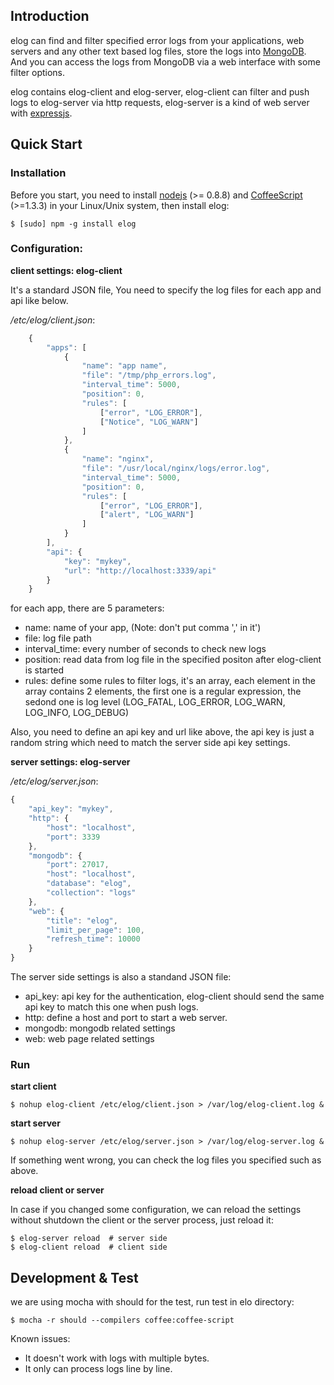 Introduction
------------

elog can find and filter specified error logs from your applications, web servers and any other text based log files, store the logs into [MongoDB](http://mongodb.org). And you can access the logs from MongoDB via a web interface with some filter options.

elog contains elog-client and elog-server,  elog-client can filter and push logs to elog-server via http requests, elog-server is a kind of web server with [expressjs](http://expressjs.com). 

Quick Start
-----------

### Installation

Before you start, you need to install [nodejs](http://nodejs.org) (&gt;= 0.8.8) and [CoffeeScript](http://coffeescript.org) (&gt;=1.3.3) in your Linux/Unix system, then install elog:

    $ [sudo] npm -g install elog

### Configuration: 

**client settings: elog-client**

It's a standard JSON file, You need to specify the log files for each app and api like below.

_/etc/elog/client.json_:

```js
    {
        "apps": [
            {
                "name": "app name",
                "file": "/tmp/php_errors.log",
                "interval_time": 5000,
                "position": 0,
                "rules": [
                    ["error", "LOG_ERROR"],
                    ["Notice", "LOG_WARN"]
                ]
            },
            {
                "name": "nginx",
                "file": "/usr/local/nginx/logs/error.log",
                "interval_time": 5000,
                "position": 0,
                "rules": [
                    ["error", "LOG_ERROR"],
                    ["alert", "LOG_WARN"]
                ]
            }
        ],
        "api": {
            "key": "mykey",
            "url": "http://localhost:3339/api"
        }
    }
```

for each app, there are 5 parameters:
* name: name of your app, (Note: don't put comma ',' in it')
* file: log file path
* interval\_time: every number of seconds to check new logs
* position: read data from log file in the specified positon after elog-client is started
* rules: define some rules to filter logs, it's an array, each element in the array contains 2 elements, the first one is a regular expression, the sedond one is log level (LOG\_FATAL, LOG\_ERROR, LOG\_WARN, LOG\_INFO, LOG\_DEBUG)

Also, you need to define an api key and url like above, the api key is just a random string which need to match the server side api key settings.

**server settings: elog-server**

_/etc/elog/server.json_:

```js
{
    "api_key": "mykey",
    "http": {
        "host": "localhost",
        "port": 3339
    },
    "mongodb": {
        "port": 27017,
        "host": "localhost",
        "database": "elog",
        "collection": "logs"
    },
    "web": {
        "title": "elog",
        "limit_per_page": 100,
        "refresh_time": 10000
    }
}
```

The server side settings is also a standand JSON file:
* api\_key: api key for the authentication, elog-client should send the same api key to match this one when push logs.
* http: define a host and port to start a web server. 
* mongodb: mongodb related settings
* web: web page related settings 

### Run

**start client**
    
    $ nohup elog-client /etc/elog/client.json > /var/log/elog-client.log &

**start server**

    $ nohup elog-server /etc/elog/server.json > /var/log/elog-server.log &

If something went wrong, you can check the log files you specified such as above. 

**reload client or server**

In case if you changed some configuration, we can reload the settings without shutdown the client or the server process, just reload it:

    $ elog-server reload  # server side
    $ elog-client reload  # client side

Development & Test
------------------

we are using mocha with should for the test, run test in elo directory:

    $ mocha -r should --compilers coffee:coffee-script

Known issues:
* It doesn't work with logs with multiple bytes. 
* It only can process logs line by line.
